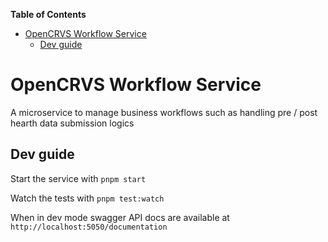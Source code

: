 <!-- START doctoc generated TOC please keep comment here to allow auto update -->
<!-- DON'T EDIT THIS SECTION, INSTEAD RE-RUN doctoc TO UPDATE -->

**Table of Contents**

- [OpenCRVS Workflow Service](#opencrvs-workflow-service)
  - [Dev guide](#dev-guide)

<!-- END doctoc generated TOC please keep comment here to allow auto update -->

# OpenCRVS Workflow Service

A microservice to manage business workflows such as handling pre / post hearth data submission logics

## Dev guide

Start the service with `pnpm start`

Watch the tests with `pnpm test:watch`

When in dev mode swagger API docs are available at `http://localhost:5050/documentation`
